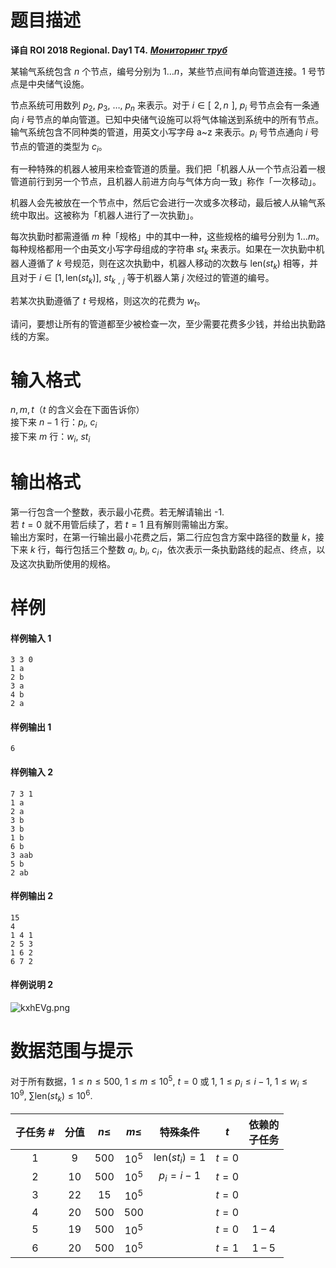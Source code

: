 
# 题目描述

**译自 ROI 2018 Regional. Day1 T4.** ***[Мониторинг труб](http://neerc.ifmo.ru/school/archive/2017-2018/ru-olymp-regional-2018-day1.pdf)***

某输气系统包含 $n$ 个节点，编号分别为 $1\ldots n$，某些节点间有单向管道连接。1 号节点是中央储气设施。

节点系统可用数列 $p_2,$ $p_3,$ $\ldots,$ $p_n$ 来表示。对于 $i\in[\;\!2,n\;\!],$ $p_i$ 号节点会有一条通向 $i$ 号节点的单向管道。已知中央储气设施可以将气体输送到系统中的所有节点。输气系统包含不同种类的管道，用英文小写字母 a~z 来表示。$p_i$ 号节点通向 $i$ 号节点的管道的类型为 $c_i$。

有一种特殊的机器人被用来检查管道的质量。我们把「机器人从一个节点沿着一根管道前行到另一个节点，且机器人前进方向与气体方向一致」称作「一次移动」。

机器人会先被放在一个节点中，然后它会进行一次或多次移动，最后被人从输气系统中取出。这被称为「机器人进行了一次执勤」。

每次执勤时都需遵循 $m$ 种「规格」中的其中一种，这些规格的编号分别为 $1\ldots m$。每种规格都用一个由英文小写字母组成的字符串 $st_k$ 来表示。如果在一次执勤中机器人遵循了 $k$ 号规范，则在这次执勤中，机器人移动的次数与 $\mathrm{len}(st_k)$ 相等，并且对于 $i\in[1,\mathrm{len}(st_k)],$ $st_{k\:\!,\;\!j}$ 等于机器人第 $j$ 次经过的管道的编号。

若某次执勤遵循了 $t$ 号规格，则这次的花费为 $w_t$。

请问，要想让所有的管道都至少被检查一次，至少需要花费多少钱，并给出执勤路线的方案。


# 输入格式

$n,m,t$（$t$ 的含义会在下面告诉你）  
接下来 $n-1$ 行：$p_i,$ $c_i$  
接下来 $m$ 行：$w_i,$ $st_i$

# 输出格式

第一行包含一个整数，表示最小花费。若无解请输出 -1.  
若 $t=0$ 就不用管后续了，若 $t=1$ 且有解则需输出方案。  
输出方案时，在第一行输出最小花费之后，第二行应包含方案中路径的数量 $k$，接下来 $k$ 行，每行包括三个整数 $a_i,$ $b_i,$ $c_i$，依次表示一条执勤路线的起点、终点，以及这次执勤所使用的规格。

# 样例

#### 样例输入 1
```plain
3 3 0
1 a
2 b
3 a
4 b
2 a
```
#### 样例输出 1
```plain
6
```
#### 样例输入 2
```plain
7 3 1
1 a
2 a
3 b
3 b
1 b
6 b
3 aab
5 b
2 ab
```
#### 样例输出 2
```plain
15
4
1 4 1
2 5 3
1 6 2
6 7 2
```
#### 样例说明 2
![kxhEVg.png](/source/loj/3026/img/aHR0cHM6Ly9zMi5heDF4LmNvbS8yMDE5LzAzLzA3L2t4aEVWZy5wbmc=.png)

# 数据范围与提示

对于所有数据，$1 ≤ n ≤ 500,$ $1 ≤ m ≤ 10^5,$ $t=0$ 或 $1,$ $1 ≤ p_i ≤ i-1,$ $1 ≤ w_i ≤ 10^9,$ $\sum \mathrm{len}(st_k) ≤ 10^6$.

|子任务 #|分值|$n≤$|$m≤$|特殊条件|$t$|依赖的 <br> 子任务|
|:-:|:-:|:-:|:-:|:-:|:-:|:-:|
|1|9|$500$| $10^5$|$\mathrm{len}(st_i)=1$|$t = 0$||
|2|10|$500$| $10^5$|$p_i=i-1$|$t = 0$|&nbsp;|
|3|22|$15$| $10^5$||$t = 0$||
|4|20|$500$| $500$|&nbsp;|$t = 0$|&nbsp;|
|5|19|$500$| $10^5$||$t = 0$|1 – 4|
|6|20|$500$| $10^5$|&nbsp;|$t = 1$|1 – 5|

